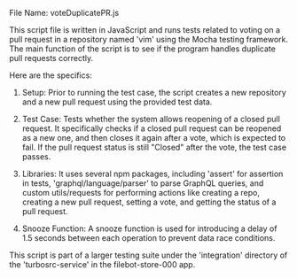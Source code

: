 File Name: voteDuplicatePR.js

This script file is written in JavaScript and runs tests related to voting on a pull request in a repository named 'vim' using the Mocha testing framework. The main function of the script is to see if the program handles duplicate pull requests correctly.

Here are the specifics:

1. Setup: Prior to running the test case, the script creates a new repository and a new pull request using the provided test data.

2. Test Case: Tests whether the system allows reopening of a closed pull request. It specifically checks if a closed pull request can be reopened as a new one, and then closes it again after a vote, which is expected to fail. If the pull request status is still "Closed" after the vote, the test case passes.

3. Libraries: It uses several npm packages, including 'assert' for assertion in tests, 'graphql/language/parser' to parse GraphQL queries, and custom utils/requests for performing actions like creating a repo, creating a new pull request, setting a vote, and getting the status of a pull request. 

4. Snooze Function: A snooze function is used for introducing a delay of 1.5 seconds between each operation to prevent data race conditions. 

This script is part of a larger testing suite under the 'integration' directory of the 'turbosrc-service' in the filebot-store-000 app.